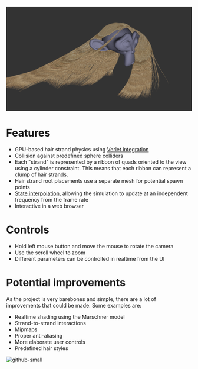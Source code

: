 ![github-small](dist/res/gfx/Showcase1.png)

# Features
* GPU-based hair strand physics using [Verlet integration](https://www.cs.cmu.edu/afs/cs/academic/class/15462-s13/www/lec_slides/Jakobsen.pdf)
* Collision against predefined sphere colliders
* Each "strand" is represented by a ribbon of quads oriented to the view using a cylinder constraint. This means that each ribbon can represent a clump of hair strands.
* Hair strand root placements use a separate mesh for potential spawn points
* [State interpolation](https://gafferongames.com/post/fix_your_timestep/), allowing the simulation to update at an independent frequency from the frame rate
* Interactive in a web browser

# Controls
* Hold left mouse button and move the mouse to rotate the camera
* Use the scroll wheel to zoom
* Different parameters can be controlled in realtime from the UI

# Potential improvements
As the project is very barebones and simple, there are a lot of improvements that could be made. Some examples are:
* Realtime shading using the Marschner model
* Strand-to-strand interactions
* Mipmaps
* Proper anti-aliasing
* More elaborate user controls
* Predefined hair styles

![github-small](dist/res/gfx/Showcase2.gif)
